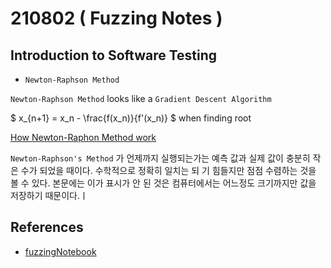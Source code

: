 # 210802 ( Fuzzing Notes )

## Introduction to Software Testing

- `Newton-Raphson Method`

`Newton-Raphson Method` looks like a `Gradient Descent Algorithm`

$ x_{n+1} = x_n - \frac{f(x_n)}{f'(x_n)} $ when finding root 

<!-- $ = x_n - \frac{\sqrt{x_n}} {\frac{1}{2}\frac{1}{\sqrt{x_n}}} $

$ = x_n - 2\sqrt{x_n}\sqrt{x_n} $

$ = x_n - 2x_n $ 

$ x_{n+1} = - x_n $  -->


[How Newton-Raphon Method work](https://brilliant.org/wiki/newton-raphson-method/)

`Newton-Raphson's Method` 가 언제까지 실행되는가는 예측 값과 실제 값이 충분히 작은 수가 되었을 때이다. 수학적으로 정확히 일치는 되 기 힘들지만 점점 수렴하는 것을 볼 수 있다. 본문에는 이가 표시가 안 된 것은 컴퓨터에서는 어느정도 크기까지만 값을 저장하기 때문이다.ㅣ

## References
- [fuzzingNotebook](fuzzingbook.org)